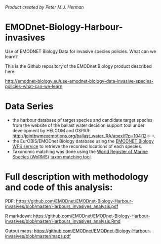 *Product created by Peter M.J. Herman*

# EMODnet-Biology-Harbour-invasives
Use of EMODNET Biology Data for invasive species policies. What can we learn?

This is the Github repository of the EMODnet Biology product described here:

http://emodnet-biology.eu/use-emodnet-biology-data-invasive-species-policies-what-can-we-learn


# Data Series

* the harbour database of target species and candidate target species from the website of the ballast water decision support tool under development by HELCOM and OSPAR: http://jointbwmexemptions.org/ballast_water_RA/apex/f?p=104:12::::::.
* the EurOBIS/EMODnet Biology database using the [EMODNET Biology WFS service](http://emodnet-biology.eu/emodnet-biology-api) to retrieve the recorded locations of each species.
* Taxonomic matching was done using the [World Register of Marine Species (WoRMS)](http://www.marinespecies.org) [taxon matching tool](http://marinespecies.org/aphia.php?p=match).

# Full description with methodology and code of this analysis:

PDF: https://github.com/EMODnet/EMODnet-Biology-Harbour-invasives/blob/master/Harbours_invasives_analysis.pdf

R markdown: https://github.com/EMODnet/EMODnet-Biology-Harbour-invasives/blob/master/Harbours_invasives_analysis.Rmd

Output maps: https://github.com/EMODnet/EMODnet-Biology-Harbour-invasives/blob/master/maps.pdf 

